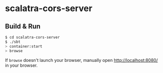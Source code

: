 # scalatra-cors-server #

## Build & Run ##

```sh
$ cd scalatra-cors-server
$ ./sbt
> container:start
> browse
```

If `browse` doesn't launch your browser, manually open [http://localhost:8080/](http://localhost:8080/) in your browser.
